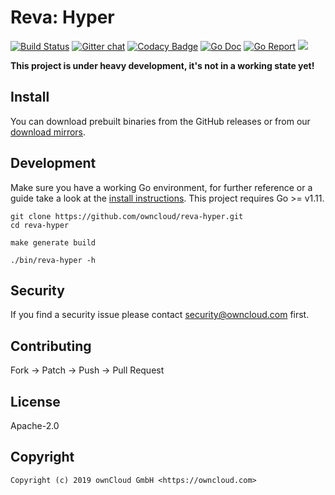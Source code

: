 # Reva: Hyper

[![Build Status](https://cloud.drone.io/api/badges/owncloud/reva-hyper/status.svg)](https://cloud.drone.io/owncloud/reva-hyper)
[![Gitter chat](https://badges.gitter.im/cs3org/reva.svg)](https://gitter.im/cs3org/reva)
[![Codacy Badge](https://api.codacy.com/project/badge/Grade/dc97ddfa167641d8b107e9b618823c71)](https://www.codacy.com/app/owncloud/reva-hyper?utm_source=github.com&amp;utm_medium=referral&amp;utm_content=owncloud/reva-hyper&amp;utm_campaign=Badge_Grade)
[![Go Doc](https://godoc.org/github.com/owncloud/reva-hyper?status.svg)](http://godoc.org/github.com/owncloud/reva-hyper)
[![Go Report](http://goreportcard.com/badge/github.com/owncloud/reva-hyper)](http://goreportcard.com/report/github.com/owncloud/reva-hyper)
[![](https://images.microbadger.com/badges/image/owncloud/reva-hyper.svg)](http://microbadger.com/images/owncloud/reva-hyper "Get your own image badge on microbadger.com")

**This project is under heavy development, it's not in a working state yet!**

## Install

You can download prebuilt binaries from the GitHub releases or from our [download mirrors](http://download.owncloud.com/reva/hyper/).

## Development

Make sure you have a working Go environment, for further reference or a guide take a look at the [install instructions](http://golang.org/doc/install.html). This project requires Go >= v1.11.

```console
git clone https://github.com/owncloud/reva-hyper.git
cd reva-hyper

make generate build

./bin/reva-hyper -h
```

## Security

If you find a security issue please contact security@owncloud.com first.

## Contributing

Fork -> Patch -> Push -> Pull Request

## License

Apache-2.0

## Copyright

```console
Copyright (c) 2019 ownCloud GmbH <https://owncloud.com>
```
